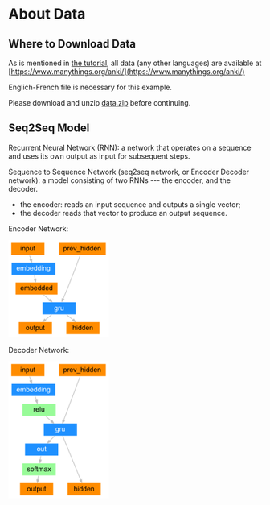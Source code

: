 # About Data

## Where to Download Data

As is mentioned in [the tutorial](https://pytorch.org/tutorials/intermediate/seq2seq_translation_tutorial.html), all data (any other languages) are available at [https://www.manythings.org/anki/](https://www.manythings.org/anki/)

Englich-French file is necessary for this example.

Please download and unzip [data.zip](https://download.pytorch.org/tutorial/data.zip) before continuing.

## Seq2Seq Model

Recurrent Neural Network (RNN): a network that operates on a sequence and uses its own output as input for subsequent steps.

Sequence to Sequence Network (seq2seq network, or Encoder Decoder network): a model consisting of two RNNs --- the encoder, and the decoder. 
* the encoder: reads an input sequence and outputs a single vector;
* the decoder reads that vector to produce an output sequence.

Encoder Network:

<img src="./other/encoder-network.png" alt="encoder" style="width:200px;"/>

Decoder Network:

<img src="./other/decoder-network.png" alt="decoder" style="width:200px;"/>